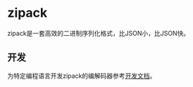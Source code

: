 # zipack

zipack是一套高效的二进制序列化格式，比JSON小，比JSON快。

## 开发

为特定编程语言开发zipack的编解码器参考[开发文档](documents/specification.md)。

